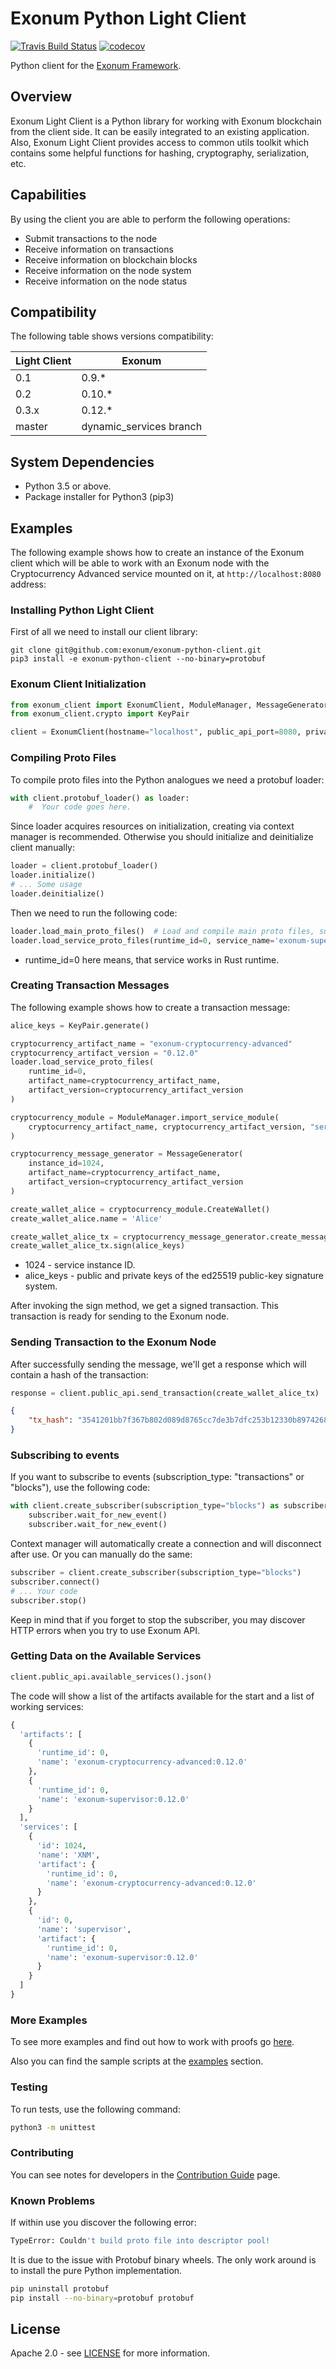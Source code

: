 # Exonum Python Light Client

[![Travis Build Status](https://travis-ci.com/exonum/exonum-python-client.svg?branch=master)](https://travis-ci.com/exonum/exonum-python-client)
[![codecov](https://codecov.io/gh/exonum/exonum-python-client/branch/master/graph/badge.svg)](https://codecov.io/gh/exonum/exonum-python-client)

Python client for the [Exonum Framework][exonum].

## Overview

Exonum Light Client is a Python library for working with Exonum blockchain
from the client side. It can be easily integrated to an existing
application. Also, Exonum Light Client provides access to common utils
toolkit which contains some helpful functions for hashing, cryptography,
serialization, etc.

## Capabilities

By using the client you are able to perform the following operations:

- Submit transactions to the node
- Receive information on transactions
- Receive information on blockchain blocks
- Receive information on the node system
- Receive information on the node status

## Compatibility

The following table shows versions compatibility:  

| Light Client | Exonum                  |
|--------------|-------------------------|
| 0.1          | 0.9.*                   |
| 0.2          | 0.10.*                  |
| 0.3.x        | 0.12.*                  |
| master       | dynamic_services branch |

## System Dependencies

- Python 3.5 or above.
- Package installer for Python3 (pip3)

## Examples

The following example shows how to create an instance of the Exonum client
which will be able to work with an Exonum node with the
Cryptocurrency Advanced service mounted on it, at `http://localhost:8080`
address:

### Installing Python Light Client

First of all we need to install our client library:

```shell
git clone git@github.com:exonum/exonum-python-client.git
pip3 install -e exonum-python-client --no-binary=protobuf
```

### Exonum Client Initialization

```python
from exonum_client import ExonumClient, ModuleManager, MessageGenerator
from exonum_client.crypto import KeyPair

client = ExonumClient(hostname="localhost", public_api_port=8080, private_api_port=8081, ssl=False)
```

### Compiling Proto Files

To compile proto files into the Python analogues we need a protobuf loader:

```python
with client.protobuf_loader() as loader:
    #  Your code goes here.
```

Since loader acquires resources on initialization, creating via context manager is recommended.
Otherwise you should initialize and deinitialize client manually:

```python
loader = client.protobuf_loader()
loader.initialize()
# ... Some usage
loader.deinitialize()
```

Then we need to run the following code:

```python
loader.load_main_proto_files()  # Load and compile main proto files, such as `runtime.proto`, `consensus.proto`, etc.
loader.load_service_proto_files(runtime_id=0, service_name='exonum-supervisor:0.12.0')  # Same for specific service.
```

- runtime_id=0 here means, that service works in Rust runtime.

### Creating Transaction Messages

The following example shows how to create a transaction message:

```python
alice_keys = KeyPair.generate()

cryptocurrency_artifact_name = "exonum-cryptocurrency-advanced"
cryptocurrency_artifact_version = "0.12.0"
loader.load_service_proto_files(
    runtime_id=0, 
    artifact_name=cryptocurrency_artifact_name, 
    artifact_version=cryptocurrency_artifact_version
)

cryptocurrency_module = ModuleManager.import_service_module(
    cryptocurrency_artifact_name, cryptocurrency_artifact_version, "service"
)

cryptocurrency_message_generator = MessageGenerator(
    instance_id=1024, 
    artifact_name=cryptocurrency_artifact_name, 
    artifact_version=cryptocurrency_artifact_version
)

create_wallet_alice = cryptocurrency_module.CreateWallet()
create_wallet_alice.name = 'Alice'

create_wallet_alice_tx = cryptocurrency_message_generator.create_message(create_wallet_alice)
create_wallet_alice_tx.sign(alice_keys)
```

- 1024 - service instance ID.
- alice_keys - public and private keys of the ed25519 public-key signature
system.

After invoking the sign method, we get a signed transaction.
This transaction is ready for sending to the Exonum node.

### Sending Transaction to the Exonum Node

After successfully sending the message, we'll get a response which will
contain a hash of the transaction:

```python
response = client.public_api.send_transaction(create_wallet_alice_tx)
```

```json
{
    "tx_hash": "3541201bb7f367b802d089d8765cc7de3b7dfc253b12330b8974268572c54c01"
}
```

### Subscribing to events

If you want to subscribe to events (subscription_type: "transactions" or "blocks"), use the following code:

```python
with client.create_subscriber(subscription_type="blocks") as subscriber:
    subscriber.wait_for_new_event()
    subscriber.wait_for_new_event()
```

Context manager will automatically create a connection and will disconnect after use.
Or you can manually do the same:

```python
subscriber = client.create_subscriber(subscription_type="blocks")
subscriber.connect()
# ... Your code
subscriber.stop()
```

Keep in mind that if you forget to stop the subscriber, you may discover HTTP
errors when you try to use Exonum API.

### Getting Data on the Available Services

```python
client.public_api.available_services().json()
```

The code will show a list of the artifacts available for the start and a list of
working services:

```python
{
  'artifacts': [
    {
      'runtime_id': 0,
      'name': 'exonum-cryptocurrency-advanced:0.12.0'
    },
    {
      'runtime_id': 0,
      'name': 'exonum-supervisor:0.12.0'
    }
  ],
  'services': [
    {
      'id': 1024,
      'name': 'XNM',
      'artifact': {
        'runtime_id': 0,
        'name': 'exonum-cryptocurrency-advanced:0.12.0'
      }
    },
    {
      'id': 0,
      'name': 'supervisor',
      'artifact': {
        'runtime_id': 0,
        'name': 'exonum-supervisor:0.12.0'
      }
    }
  ]
}
```

### More Examples

To see more examples and find out how to work with proofs go [here][proof].

Also you can find the sample scripts at the [examples](examples) section.

### Testing

To run tests, use the following command:

```sh
python3 -m unittest
```

### Contributing

You can see notes for developers in the [Contribution Guide](CONTRIBUTING.md)
page.

### Known Problems

If within use you discover the following error:

```sh
TypeError: Couldn't build proto file into descriptor pool!
```

It is due to the issue with Protobuf binary wheels. The only work around is to
install the pure Python implementation.

```sh
pip uninstall protobuf
pip install --no-binary=protobuf protobuf
```

## License

Apache 2.0 - see [LICENSE](LICENSE) for more information.

[exonum]: https://github.com/exonum/exonum
[protoc]: https://developers.google.com/protocol-buffers/docs/reference/python-generated
[proof]: PROOF.md

